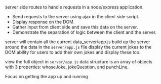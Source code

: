 server side routes to handle requests in a node/express application.
- Send requests to the server using ajax in the client side script.
- Display response on the DOM.
- Gather input from client side and save this data on the server.
- Demonstrate the separation of logic between the client and the server.

server will contain all the current data_server/app.js
build up the server around the data in the `server/app.js` file
display the current jokes to the DOM
ability for users to add their own jokes and display these too.

view the full object in `server/app.js`
data structure is an array of objects with 3 properties: whoseJoke, jokeQuestion, and punchLine.

Focus on getting the app up and running
